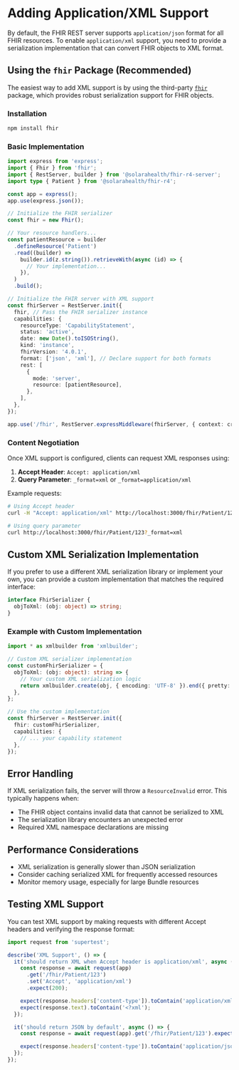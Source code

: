 # Adding Application/XML Support

By default, the FHIR REST server supports `application/json` format for all FHIR resources. To enable `application/xml` support, you need to provide a serialization implementation that can convert FHIR objects to XML format.

## Using the `fhir` Package (Recommended)

The easiest way to add XML support is by using the third-party [`fhir`](https://www.npmjs.com/package/fhir) package, which provides robust serialization support for FHIR objects.

### Installation

```bash
npm install fhir
```

### Basic Implementation

```typescript
import express from 'express';
import { Fhir } from 'fhir';
import { RestServer, builder } from '@solarahealth/fhir-r4-server';
import type { Patient } from '@solarahealth/fhir-r4';

const app = express();
app.use(express.json());

// Initialize the FHIR serializer
const fhir = new Fhir();

// Your resource handlers...
const patientResource = builder
  .defineResource('Patient')
  .read((builder) =>
    builder.id(z.string()).retrieveWith(async (id) => {
      // Your implementation...
    }),
  )
  .build();

// Initialize the FHIR server with XML support
const fhirServer = RestServer.init({
  fhir, // Pass the FHIR serializer instance
  capabilities: {
    resourceType: 'CapabilityStatement',
    status: 'active',
    date: new Date().toISOString(),
    kind: 'instance',
    fhirVersion: '4.0.1',
    format: ['json', 'xml'], // Declare support for both formats
    rest: [
      {
        mode: 'server',
        resource: [patientResource],
      },
    ],
  },
});

app.use('/fhir', RestServer.expressMiddleware(fhirServer, { context: createContext }));
```

### Content Negotiation

Once XML support is configured, clients can request XML responses using:

1. **Accept Header**: `Accept: application/xml`
2. **Query Parameter**: `_format=xml` or `_format=application/xml`

Example requests:

```bash
# Using Accept header
curl -H "Accept: application/xml" http://localhost:3000/fhir/Patient/123

# Using query parameter
curl http://localhost:3000/fhir/Patient/123?_format=xml
```

## Custom XML Serialization Implementation

If you prefer to use a different XML serialization library or implement your own, you can provide a custom implementation that matches the required interface:

```typescript
interface FhirSerializer {
  objToXml: (obj: object) => string;
}
```

### Example with Custom Implementation

```typescript
import * as xmlbuilder from 'xmlbuilder';

// Custom XML serializer implementation
const customFhirSerializer = {
  objToXml: (obj: object): string => {
    // Your custom XML serialization logic
    return xmlbuilder.create(obj, { encoding: 'UTF-8' }).end({ pretty: true });
  },
};

// Use the custom implementation
const fhirServer = RestServer.init({
  fhir: customFhirSerializer,
  capabilities: {
    // ... your capability statement
  },
});
```

## Error Handling

If XML serialization fails, the server will throw a `ResourceInvalid` error. This typically happens when:

- The FHIR object contains invalid data that cannot be serialized to XML
- The serialization library encounters an unexpected error
- Required XML namespace declarations are missing

## Performance Considerations

- XML serialization is generally slower than JSON serialization
- Consider caching serialized XML for frequently accessed resources
- Monitor memory usage, especially for large Bundle resources

## Testing XML Support

You can test XML support by making requests with different Accept headers and verifying the response format:

```typescript
import request from 'supertest';

describe('XML Support', () => {
  it('should return XML when Accept header is application/xml', async () => {
    const response = await request(app)
      .get('/fhir/Patient/123')
      .set('Accept', 'application/xml')
      .expect(200);

    expect(response.headers['content-type']).toContain('application/xml');
    expect(response.text).toContain('<?xml');
  });

  it('should return JSON by default', async () => {
    const response = await request(app).get('/fhir/Patient/123').expect(200);

    expect(response.headers['content-type']).toContain('application/json');
  });
});
```
